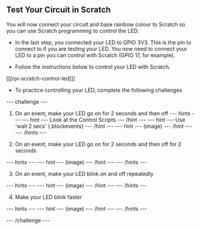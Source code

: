 ## Test Your Circuit in Scratch

You will now connect your circuit and base rainbow colour to Scratch so you can use Scratch programming to control the LED.

+ In the last step, you connected your LED to GPIO 3V3. This is the pin to connect to if you are testing your LED. You now need to connect your LED to a pin you can control with Scratch (GPIO 17, for example).

+ Follow the instructions below to control your LED with Scratch.

[[[rpi-scratch-control-led]]]

+ To practice controlling your LED, complete the following challenges

--- challenge ---

1) On an event, make your LED go on for 2 seconds and then off
--- hints ---
--- hint ---
Look at the Control Scripts
--- /hint ---
--- hint ---
Use 'wait 2 secs' {.blockevents}
--- /hint ---
--- hint ---
(image)
--- /hint ---
--- /hints ---

2) On an event, make your LED go on for 2 seconds and then off for 2 seconds

--- hints ---
--- hint ---
(image)
--- /hint ---
--- /hints ---

3) On an event, make your LED blink on and off repeatedly

--- hints ---
--- hint ---
(image)
--- /hint ---
--- /hints ---

4) Make your LED blink faster

--- hints ---
--- hint ---
(image)
--- /hint ---
--- /hints ---

--- /challenge ---
